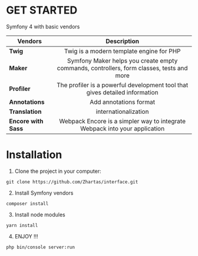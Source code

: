 # GET STARTED

Symfony 4 with basic vendors

| Vendors |  Description |   
|----------|:-------------:|
|**Twig**|Twig is a modern template engine for PHP|
|**Maker**|Symfony Maker helps you create empty commands, controllers, form classes, tests and more  |
|**Profiler**|The profiler is a powerful development tool that gives detailed information |
|**Annotations**| Add annotations format |
|**Translation**| internationalization |
|**Encore with Sass**| Webpack Encore is a simpler way to integrate Webpack into your application |

# Installation

1. Clone the project in your computer:

``git clone https://github.com/Zhartas/interface.git``


2. Install Symfony vendors

``composer install``

3. Install node modules

``yarn install``

4. ENJOY !!!

``php bin/console server:run``